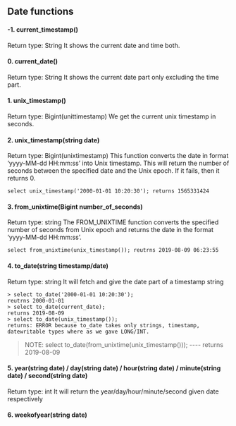 ## Date functions

#### -1. current_timestamp()
Return type: String
It shows the current date and time both.

#### 0. current_date()
Return type: String
It shows the current date part only excluding the time part.

#### 1. unix_timestamp()
Return type: Bigint(unittimestamp)
We get the current unix timestamp in seconds.

#### 2. unix_timestamp(string date)
Return type: Bigint(unixtimestamp)
This function converts the date in format ‘yyyy-MM-dd HH:mm:ss’ into Unix timestamp. This will return the number of seconds between the specified date and the Unix epoch. If it fails, then it returns 0.

    select unix_timestamp('2000-01-01 10:20:30'); returns 1565331424

#### 3. from_unixtime(Bigint number_of_seconds)
Return type: string
The FROM_UNIXTIME function converts the specified number of seconds from Unix epoch and returns the date in the format ‘yyyy-MM-dd HH:mm:ss’.

    select from_unixtime(unix_timestamp()); reutrns 2019-08-09 06:23:55

#### 4. to_date(string timestamp/date)
Return type: string
It will fetch and give the date part of a timestamp string

    > select to_date('2000-01-01 10:20:30'); 
    reutrns 2000-01-01
    > select to_date(current_date);
    returns 2019-08-09
    > select to_date(unix_timestamp());
    returns: ERROR because to_date takes only strings, timestamp, datewritable types where as we gave LONG/INT.
    
> NOTE: select to_date(from_unixtime(unix_timestamp())); ---- returns 2019-08-09
    
#### 5. year(string date) / day(string date) / hour(string date) / minute(string date) / second(string date)
Return type: int
It will return the year/day/hour/minute/second given date respectively

#### 6. weekofyear(string date)
